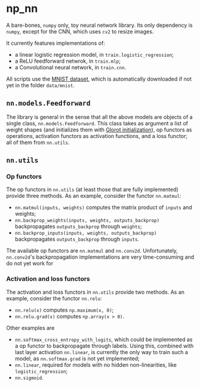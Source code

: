 # np_nn
A bare-bones, `numpy` only, toy neural network library.
Its only dependency is `numpy`, except for the CNN, which uses `cv2` to resize images.

It currently features implementations of:
* a linear logistic regression model, in `train.logistic_regression`;
* a ReLU feedforward netwrok, in `train.mlp`;
* a Convolutional neural network, in `train.cnn`.

All scripts use the [MNIST dataset](http://yann.lecun.com/exdb/mnist/), which is automatically downloaded if not yet in
the folder `data/mnist`.

## `nn.models.Feedforward`
The library is general in the sense that all the above models are objects of a single class, `nn.models.Feedforward`.
This class takes as argument a list of weight shapes
(and initializes them with [Glorot initialization](http://proceedings.mlr.press/v9/glorot10a/glorot10a.pdf)),
op functors as operations, activation functors as activation functions, and a loss functor; all of them from `nn.utils`.

## `nn.utils`
### Op functors
The op functors in `nn.utils` (at least those that are fully implemented) provide three methods. As an example,
consider the functor `nn.matmul`:
* `nn.matmul(inputs, weights)` computes the matrix product of `inputs` and weights;
* `nn.backprop_weights(inputs, weights, outputs_backprop)` backpropagates `outputs_backprop` through `weights`;
* `nn.backprop_inputs(inputs, weights, outputs_backprop)` backpropagates `outputs_backprop` through `inputs`.

The available op functors are `nn.matmul` and `nn.conv2d`.
Unfortunately, `nn.conv2d`'s backpropagation implementations are very time-consuming and do not yet work for 

### Activation and loss functors
The activation and loss functors in `nn.utils` provide two methods. As an example, consider the functor `nn.relu`:
* `nn.relu(x)` computes `np.maximum(x, 0)`;
* `nn.relu.grad(x)` computes `np.array(x > 0)`.

Other examples are
* `nn.softmax_cross_entropy_with_logits`, which could be implemented as a op functor to backpropagate through labels.
Using this, combined with last layer activation `nn.linear`, is currently the only way to train such a model,
as `nn.softmax.grad` is not yet implemented;
* `nn.linear`, required for models with no hidden non-linearities, like `logistic_regression`;
* `nn.sigmoid`.
